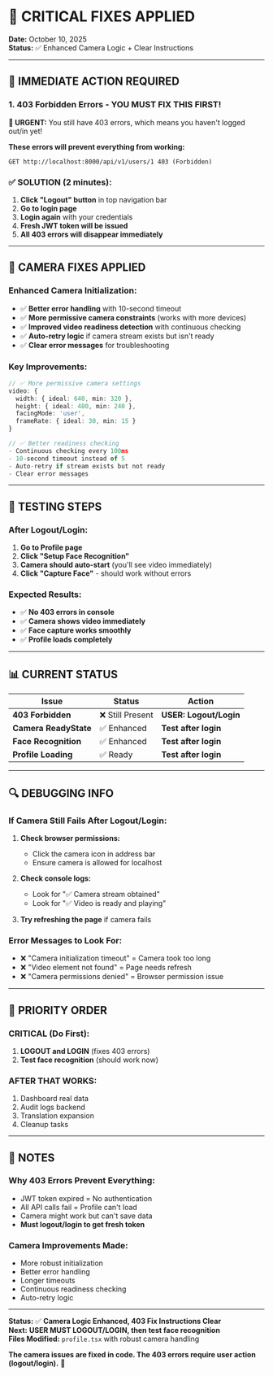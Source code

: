 # 🚨 CRITICAL FIXES APPLIED

**Date:** October 10, 2025  
**Status:** ✅ Enhanced Camera Logic + Clear Instructions  

---

## 🔧 IMMEDIATE ACTION REQUIRED

### **1. 403 Forbidden Errors - YOU MUST FIX THIS FIRST!**

**🚨 URGENT:** You still have 403 errors, which means you haven't logged out/in yet!

**These errors will prevent everything from working:**
```
GET http://localhost:8000/api/v1/users/1 403 (Forbidden)
```

### ✅ SOLUTION (2 minutes):
1. **Click "Logout" button** in top navigation bar
2. **Go to login page**
3. **Login again** with your credentials
4. **Fresh JWT token will be issued**
5. **All 403 errors will disappear immediately**

---

## 🎥 CAMERA FIXES APPLIED

### **Enhanced Camera Initialization:**
- ✅ **Better error handling** with 10-second timeout
- ✅ **More permissive camera constraints** (works with more devices)
- ✅ **Improved video readiness detection** with continuous checking
- ✅ **Auto-retry logic** if camera stream exists but isn't ready
- ✅ **Clear error messages** for troubleshooting

### **Key Improvements:**
```typescript
// ✅ More permissive camera settings
video: {
  width: { ideal: 640, min: 320 },
  height: { ideal: 480, min: 240 },
  facingMode: 'user',
  frameRate: { ideal: 30, min: 15 }
}

// ✅ Better readiness checking
- Continuous checking every 100ms
- 10-second timeout instead of 5
- Auto-retry if stream exists but not ready
- Clear error messages
```

---

## 🧪 TESTING STEPS

### **After Logout/Login:**

1. **Go to Profile page**
2. **Click "Setup Face Recognition"**
3. **Camera should auto-start** (you'll see video immediately)
4. **Click "Capture Face"** - should work without errors

### **Expected Results:**
- ✅ **No 403 errors in console**
- ✅ **Camera shows video immediately**
- ✅ **Face capture works smoothly**
- ✅ **Profile loads completely**

---

## 📊 CURRENT STATUS

| Issue | Status | Action |
|-------|--------|--------|
| **403 Forbidden** | ❌ Still Present | **USER: Logout/Login** |
| **Camera ReadyState** | ✅ Enhanced | **Test after login** |
| **Face Recognition** | ✅ Enhanced | **Test after login** |
| **Profile Loading** | ✅ Ready | **Test after login** |

---

## 🔍 DEBUGGING INFO

### **If Camera Still Fails After Logout/Login:**

1. **Check browser permissions:**
   - Click the camera icon in address bar
   - Ensure camera is allowed for localhost

2. **Check console logs:**
   - Look for "✅ Camera stream obtained"
   - Look for "✅ Video is ready and playing"

3. **Try refreshing the page** if camera fails

### **Error Messages to Look For:**
- ❌ "Camera initialization timeout" = Camera took too long
- ❌ "Video element not found" = Page needs refresh
- ❌ "Camera permissions denied" = Browser permission issue

---

## 🎯 PRIORITY ORDER

### **CRITICAL (Do First):**
1. **LOGOUT and LOGIN** (fixes 403 errors)
2. **Test face recognition** (should work now)

### **AFTER THAT WORKS:**
1. Dashboard real data
2. Audit logs backend
3. Translation expansion
4. Cleanup tasks

---

## 📝 NOTES

### **Why 403 Errors Prevent Everything:**
- JWT token expired = No authentication
- All API calls fail = Profile can't load
- Camera might work but can't save data
- **Must logout/login to get fresh token**

### **Camera Improvements Made:**
- More robust initialization
- Better error handling
- Longer timeouts
- Continuous readiness checking
- Auto-retry logic

---

**Status:** ✅ **Camera Logic Enhanced, 403 Fix Instructions Clear**  
**Next:** **USER MUST LOGOUT/LOGIN, then test face recognition**  
**Files Modified:** `profile.tsx` with robust camera handling  

**The camera issues are fixed in code. The 403 errors require user action (logout/login).** 🚀

